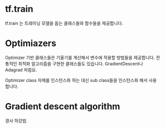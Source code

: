 # tf.train 

tf.train 는 트레이닝 모델을 돕는 클래스들와 함수들을 제공합니다.

# Optimiazers

Optimizer 기반 클래스들은 기울기를 계산해서 변수에 적용할 방법들을 제공합니다.
전통적인 최적화 알고리즘을 구현한 클래스들도 있습니다. GradientDescent나 Adagrad 처럼요.

Optimizer class 자체를 인스턴스화 하는 대신 sub class들을 인스턴스화 해서 사용합니다.


# Gradient descent algorithm

경사 하강법.